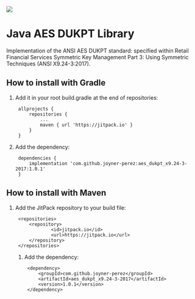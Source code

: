 [![](https://jitpack.io/v/joyner-perez/aes_dukpt_x9.24-3-2017.svg)](https://jitpack.io/#joyner-perez/aes_dukpt_x9.24-3-2017)
# Java AES DUKPT Library

Implementation of the ANSI AES DUKPT standard: specified within Retail Financial Services Symmetric Key Management Part 3: Using Symmetric Techniques (ANSI X9.24-3:2017).

How to install with Gradle
--------------
1. Add it in your root build.gradle at the end of repositories:

		allprojects {
			repositories {
				...
				maven { url 'https://jitpack.io' }
			}
		}

2. Add the dependency:

		dependencies {
			implementation 'com.github.joyner-perez:aes_dukpt_x9.24-3-2017:1.0.1'
		}





How to install with Maven
--------------
1. Add the JitPack repository to your build file:

        <repositories>
            <repository>
                    <id>jitpack.io</id>
                    <url>https://jitpack.io</url>
            </repository>
        </repositories>

   1. Add the dependency:

           <dependency>
               <groupId>com.github.joyner-perez</groupId>
               <artifactId>aes_dukpt_x9.24-3-2017</artifactId>
               <version>1.0.1</version>
           </dependency>


